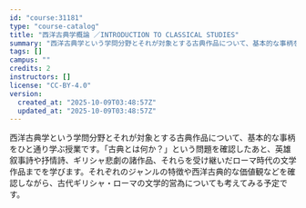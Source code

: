 ```yaml
---
id: "course:31181"
type: "course-catalog"
title: "西洋古典学概論 ／INTRODUCTION TO CLASSICAL STUDIES"
summary: "西洋古典学という学問分野とそれが対象とする古典作品について、基本的な事柄をひと通り学ぶ授業です。「古典とは何か？」という問題を確認したあと、英雄叙事詩や抒情詩、ギリシャ悲劇の諸作品、それらを受け継いだローマ時代の文学作品までを学びます。それ…"
tags: []
campus: ""
credits: 2
instructors: []
license: "CC-BY-4.0"
version:
  created_at: "2025-10-09T03:48:57Z"
  updated_at: "2025-10-09T03:48:57Z"
---
```

西洋古典学という学問分野とそれが対象とする古典作品について、基本的な事柄をひと通り学ぶ授業です。「古典とは何か？」という問題を確認したあと、英雄叙事詩や抒情詩、ギリシャ悲劇の諸作品、それらを受け継いだローマ時代の文学作品までを学びます。それぞれのジャンルの特徴や西洋古典的な価値観などを確認しながら、古代ギリシャ・ローマの文学的営為についても考えてみる予定です。
